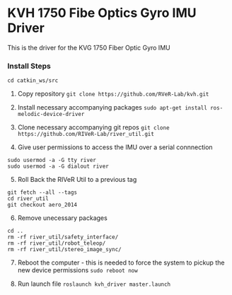 # KVH 1750 Fibe Optics Gyro IMU Driver
This is the driver for the KVG 1750 Fiber Optic Gyro IMU

### Install Steps
`cd catkin_ws/src`

1. Copy repository
`git clone https://github.com/RVeR-Lab/kvh.git`

2. Install necessary accompanying packages
`sudo apt-get install ros-melodic-device-driver`

3. Clone necessary accompanying git repos
`git clone https://github.com/RIVeR-Lab/river_util.git`


4. Give user permissions to access the IMU over a serial connnection
```
sudo usermod -a -G tty river
sudo usermod -a -G dialout river
```

5. Roll Back the RIVeR Util to a previous tag
```
git fetch --all --tags
cd river_util
git checkout aero_2014
```

6. Remove unecessary packages
```
cd ..
rm -rf river_util/safety_interface/
rm -rf river_util/robot_teleop/
rm -rf river_util/stereo_image_sync/
```

7. Reboot the computer - this is needed to force the system to pickup the new device permissions
`sudo reboot now`

8. Run launch file
`roslaunch kvh_driver master.launch`
